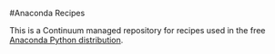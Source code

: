 #Anaconda Recipes

This is a Continuum managed repository for recipes used in the free [Anaconda Python distribution](https://store.continuum.io/cshop/anaconda/).

